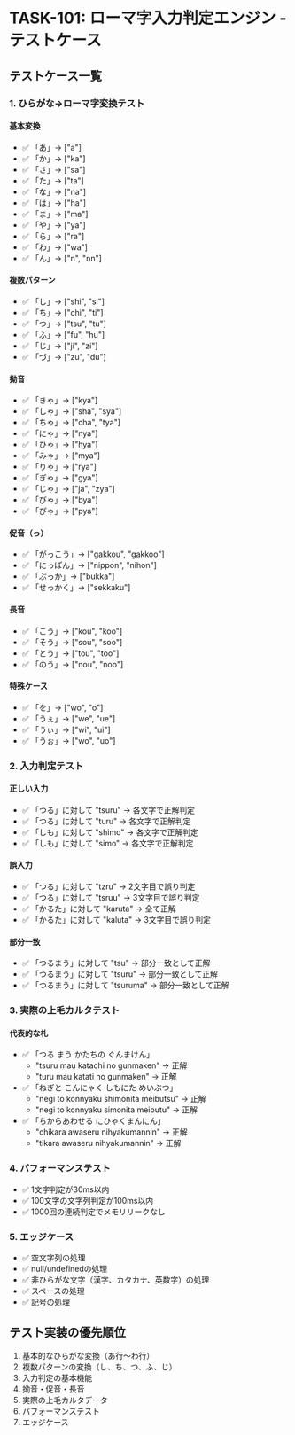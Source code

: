 # TASK-101: ローマ字入力判定エンジン - テストケース

## テストケース一覧

### 1. ひらがな→ローマ字変換テスト

#### 基本変換

- ✅ 「あ」→ ["a"]
- ✅ 「か」→ ["ka"]
- ✅ 「さ」→ ["sa"]
- ✅ 「た」→ ["ta"]
- ✅ 「な」→ ["na"]
- ✅ 「は」→ ["ha"]
- ✅ 「ま」→ ["ma"]
- ✅ 「や」→ ["ya"]
- ✅ 「ら」→ ["ra"]
- ✅ 「わ」→ ["wa"]
- ✅ 「ん」→ ["n", "nn"]

#### 複数パターン

- ✅ 「し」→ ["shi", "si"]
- ✅ 「ち」→ ["chi", "ti"]
- ✅ 「つ」→ ["tsu", "tu"]
- ✅ 「ふ」→ ["fu", "hu"]
- ✅ 「じ」→ ["ji", "zi"]
- ✅ 「づ」→ ["zu", "du"]

#### 拗音

- ✅ 「きゃ」→ ["kya"]
- ✅ 「しゃ」→ ["sha", "sya"]
- ✅ 「ちゃ」→ ["cha", "tya"]
- ✅ 「にゃ」→ ["nya"]
- ✅ 「ひゃ」→ ["hya"]
- ✅ 「みゃ」→ ["mya"]
- ✅ 「りゃ」→ ["rya"]
- ✅ 「ぎゃ」→ ["gya"]
- ✅ 「じゃ」→ ["ja", "zya"]
- ✅ 「びゃ」→ ["bya"]
- ✅ 「ぴゃ」→ ["pya"]

#### 促音（っ）

- ✅ 「がっこう」→ ["gakkou", "gakkoo"]
- ✅ 「にっぽん」→ ["nippon", "nihon"]
- ✅ 「ぶっか」→ ["bukka"]
- ✅ 「せっかく」→ ["sekkaku"]

#### 長音

- ✅ 「こう」→ ["kou", "koo"]
- ✅ 「そう」→ ["sou", "soo"]
- ✅ 「とう」→ ["tou", "too"]
- ✅ 「のう」→ ["nou", "noo"]

#### 特殊ケース

- ✅ 「を」→ ["wo", "o"]
- ✅ 「うぇ」→ ["we", "ue"]
- ✅ 「うぃ」→ ["wi", "ui"]
- ✅ 「うぉ」→ ["wo", "uo"]

### 2. 入力判定テスト

#### 正しい入力

- ✅ 「つる」に対して "tsuru" → 各文字で正解判定
- ✅ 「つる」に対して "turu" → 各文字で正解判定
- ✅ 「しも」に対して "shimo" → 各文字で正解判定
- ✅ 「しも」に対して "simo" → 各文字で正解判定

#### 誤入力

- ✅ 「つる」に対して "tzru" → 2文字目で誤り判定
- ✅ 「つる」に対して "tsruu" → 3文字目で誤り判定
- ✅ 「かるた」に対して "karuta" → 全て正解
- ✅ 「かるた」に対して "kaluta" → 3文字目で誤り判定

#### 部分一致

- ✅ 「つるまう」に対して "tsu" → 部分一致として正解
- ✅ 「つるまう」に対して "tsuru" → 部分一致として正解
- ✅ 「つるまう」に対して "tsuruma" → 部分一致として正解

### 3. 実際の上毛カルタテスト

#### 代表的な札

- ✅ 「つる まう かたちの ぐんまけん」
  - "tsuru mau katachi no gunmaken" → 正解
  - "turu mau katati no gunmaken" → 正解
- ✅ 「ねぎと こんにゃく しもにた めいぶつ」
  - "negi to konnyaku shimonita meibutsu" → 正解
  - "negi to konnyaku simonita meibutu" → 正解
- ✅ 「ちからあわせる にひゃくまんにん」
  - "chikara awaseru nihyakumannin" → 正解
  - "tikara awaseru nihyakumannin" → 正解

### 4. パフォーマンステスト

- ✅ 1文字判定が30ms以内
- ✅ 100文字の文字列判定が100ms以内
- ✅ 1000回の連続判定でメモリリークなし

### 5. エッジケース

- ✅ 空文字列の処理
- ✅ null/undefinedの処理
- ✅ 非ひらがな文字（漢字、カタカナ、英数字）の処理
- ✅ スペースの処理
- ✅ 記号の処理

## テスト実装の優先順位

1. 基本的なひらがな変換（あ行〜わ行）
2. 複数パターンの変換（し、ち、つ、ふ、じ）
3. 入力判定の基本機能
4. 拗音・促音・長音
5. 実際の上毛カルタデータ
6. パフォーマンステスト
7. エッジケース
